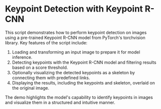 # Keypoint Detection with Keypoint R-CNN

This script demonstrates how to perform keypoint detection on images using a pre-trained Keypoint R-CNN model from PyTorch's torchvision library. Key features of the script include:

1. Loading and transforming an input image to prepare it for model inference.
2. Detecting keypoints with the Keypoint R-CNN model and filtering results based on a score threshold.
3. Optionally visualizing the detected keypoints as a skeleton by connecting them with predefined links.
4. Displaying the results, including the keypoints and skeleton, overlaid on the original image.

The demo highlights the model's capability to identify keypoints in images and visualize them in a structured and intuitive manner.
